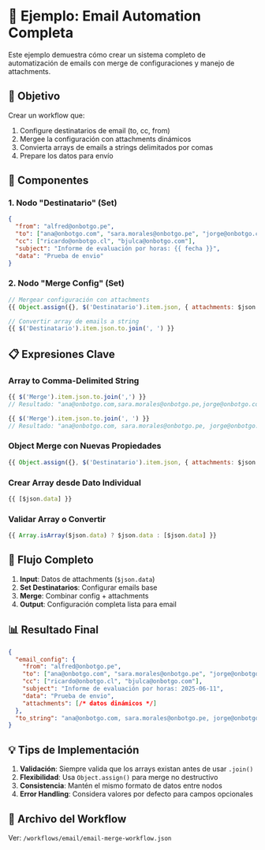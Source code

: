 # 📧 Ejemplo: Email Automation Completa

Este ejemplo demuestra cómo crear un sistema completo de automatización de emails con merge de configuraciones y manejo de attachments.

## 🎯 Objetivo

Crear un workflow que:
1. Configure destinatarios de email (to, cc, from)
2. Mergee la configuración con attachments dinámicos  
3. Convierta arrays de emails a strings delimitados por comas
4. Prepare los datos para envío

## 🔧 Componentes

### 1. Nodo "Destinatario" (Set)
```json
{
  "from": "alfred@onbotgo.pe",
  "to": ["ana@onbotgo.com", "sara.morales@onbotgo.pe", "jorge@onbotgo.com"],
  "cc": ["ricardo@onbotgo.cl", "bjulca@onbotgo.com"],
  "subject": "Informe de evaluación por horas: {{ fecha }}",
  "data": "Prueba de envio"
}
```

### 2. Nodo "Merge Config" (Set)
```javascript
// Mergear configuración con attachments
{{ Object.assign({}, $('Destinatario').item.json, { attachments: $json.data }) }}

// Convertir array de emails a string
{{ $('Destinatario').item.json.to.join(', ') }}
```

## 📋 Expresiones Clave

### Array to Comma-Delimited String
```javascript
{{ $('Merge').item.json.to.join(',') }}
// Resultado: "ana@onbotgo.com,sara.morales@onbotgo.pe,jorge@onbotgo.com"

{{ $('Merge').item.json.to.join(', ') }}
// Resultado: "ana@onbotgo.com, sara.morales@onbotgo.pe, jorge@onbotgo.com"
```

### Object Merge con Nuevas Propiedades
```javascript
{{ Object.assign({}, $('Destinatario').item.json, { attachments: $json.data }) }}
```

### Crear Array desde Dato Individual
```javascript
{{ [$json.data] }}
```

### Validar Array o Convertir
```javascript
{{ Array.isArray($json.data) ? $json.data : [$json.data] }}
```

## 🔄 Flujo Completo

1. **Input**: Datos de attachments (`$json.data`)
2. **Set Destinatarios**: Configurar emails base
3. **Merge**: Combinar config + attachments
4. **Output**: Configuración completa lista para email

## 📊 Resultado Final

```json
{
  "email_config": {
    "from": "alfred@onbotgo.pe",
    "to": ["ana@onbotgo.com", "sara.morales@onbotgo.pe", "jorge@onbotgo.com"],
    "cc": ["ricardo@onbotgo.cl", "bjulca@onbotgo.com"],
    "subject": "Informe de evaluación por horas: 2025-06-11",
    "data": "Prueba de envio",
    "attachments": [/* datos dinámicos */]
  },
  "to_string": "ana@onbotgo.com, sara.morales@onbotgo.pe, jorge@onbotgo.com"
}
```

## 💡 Tips de Implementación

1. **Validación**: Siempre valida que los arrays existan antes de usar `.join()`
2. **Flexibilidad**: Usa `Object.assign()` para merge no destructivo
3. **Consistencia**: Mantén el mismo formato de datos entre nodos
4. **Error Handling**: Considera valores por defecto para campos opcionales

## 🔗 Archivo del Workflow

Ver: `/workflows/email/email-merge-workflow.json`
